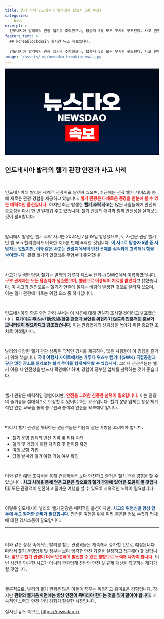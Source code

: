 ```yaml
---
title: 헬기 추락 인도네시아 발리에서 탑승자 5명 부상!
categories:
  - News
excerpt: >
  인도네시아 발리에서 관광 헬기가 추락했으나, 탑승자 5명 모두 무사히 구조됐다. 사고 원인은 연줄에 얽힌 것으로, 여행사들은 여전히 헬기 관광 상품을 적극 안내 중이다. 안전 문제가 우려되는 가운데, 자세한 소식이 궁금하다면 클릭하세요!
feature_text: >
  ## koreablockchain 실시간 뉴스 속보입니다.

  인도네시아 발리에서 관광 헬기가 추락했으나, 탑승자 5명 모두 무사히 구조됐다. 사고 원인은 연줄에 얽힌 것으로, 여행사들은 여전히 헬기 관광 상품을 적극 안내 중이다. 안전 문제가 우려되는 가운데, 자세한 소식이 궁금하다면 클릭하세요!
image: '/assets/img/newsdao_breakingnews.jpg'
---
```


<p><img src="/assets/img/newsdao_breakingnews.jpg" alt="koreablockchain 속보" /></p>

<h2 data-ke-size="size26">인도네시아 발리의 헬기 관광 안전과 사고 사례</h2>

<p data-ke-size="size16">&nbsp;</p>

<p>인도네시아의 발리는 세계적 관광지로 알려져 있으며, 최근에는 관광 헬기 서비스를 통해 새로운 관광 경험을 제공하고 있습니다. <b><span style="color: #ee2323;">헬기 관광은 다채로운 풍경을 한눈에 볼 수 있는 매력적인 옵션입니다.</span></b> 하지만 최근 발생한 <b><span style="background-color: #21538527;">헬기 추락 사고</span></b>는 많은 사람들에게 안전의 중요성을 다시 한 번 일깨워 주고 있습니다. 헬기 관광의 매력과 함께 안전성을 살펴보는 것이 필요합니다.</p>

<p data-ke-size="size16">&nbsp;</p>

<p>발리에서 발생한 헬기 추락 사고는 2024년 7월 19일 발생했으며, 이 사건은 관광 헬기인 벨 505 헬리콥터가 이륙한 지 5분 만에 추락한 것입니다. <b><span style="color: #1a5490;">이 사고로 탑승자 5명 중 사망자는 없었지만, 이와 같은 사고는 관광지에서의 안전 문제를 심각하게 고려해야 함을 보여줍니다.</span></b> 관광 헬기의 안전성은 무엇보다 중요합니다.</p>

<p data-ke-size="size16">&nbsp;</p>

<p>사고가 발생한 당일, 헬기는 발리의 가루다 위스누 켄카나(GWK)에서 이륙하였습니다. <b><span style="color: #ee2323;">구조 관계자는 모든 탑승자가 생존했으며, 병원으로 이송되어 치료를 받았다</span></b>고 밝혔습니다. 이 사고의 원인으로는 헬기가 연줄에 얽히는 바람에 발생한 것으로 알려져 있으며, 이는 헬기 관광에 따르는 위험 요소 중 하나입니다.</p>

<p data-ke-size="size16">&nbsp;</p>

<p>인도네시아의 항공 안전 관리 부서는 이 사건에 대해 면밀히 조사할 것이라고 발표했습니다. <b><span style="background-color: #21538527;">모카마드 쿠스누 대변인은 항공 안전과 보안을 위협하지 않도록 집중적인 홍보와 모니터링이 필요하다고 강조했습니다.</span></b> 이는 관광업계의 신뢰성을 높이기 위한 중요한 조치로 이해됩니다.</p>

<p data-ke-size="size16">&nbsp;</p>

<p>발리의 다양한 헬기 관광 상품은 극적인 경치를 제공하며, 많은 사람들이 이 경험을 즐기기 위해 찾습니다. <b><span style="color: #1a5490;">국내 여행사 사이트에서는 가루다 위스누 켄카나(GWK) 국립공원과 같은 멋진 장소를 둘러보는 헬기 투어를 쉽게 예약할 수 있습니다.</span></b> 그러나 관광객들은 헬기 이용 시 안전성을 반드시 확인해야 하며, 경험이 풍부한 업체를 선택하는 것이 좋습니다.</p>

<p data-ke-size="size16">&nbsp;</p>

<p>헬기 관광은 매력적인 경험이지만, <b><span style="color: #ee2323;">안전을 고려한 신중한 선택이 필요합니다.</span></b> 이는 관광의 즐거움을 절대적으로 보장할 수 있어야 하는 요소입니다. 헬기 운영 업체는 항상 체계적인 안전 교육을 통해 승무원과 승객의 안전을 확보해야 합니다. </p>

<p data-ke-size="size16">&nbsp;</p>

<p>따라서 헬기 관광을 계획하는 관광객들은 다음과 같은 사항을 고려해야 합니다:</p>

<ul>
<li>헬기 운영 업체의 안전 기록 및 리뷰 확인</li>
<li>헬기 및 기장에 대한 자격증 및 면허증 확인</li>
<li>여행 보험 가입</li>
<li>당일 날씨와 헬기 여행 가능 여부 확인</li>
</ul>

<p data-ke-size="size16">&nbsp;</p>

<p>이와 같은 예방 조치들을 통해 관광객들은 보다 안전하고 즐거운 헬기 관광 경험을 할 수 있습니다. <b><span style="background-color: #21538527;">사고 사례를 통해 얻은 교훈은 앞으로의 헬기 관광에 있어 큰 도움이 될 것입니다.</span></b> 모든 관광객이 안전하고 즐거운 여행을 할 수 있도록 지속적인 노력이 필요합니다. </p>

<p data-ke-size="size16">&nbsp;</p>

<p>이렇듯 인도네시아 발리의 헬기 관광은 매력적인 옵션이지만, <b><span style="color: #1a5490;">사고의 위험성을 항상 염두에 두고 철저한 준비가 필요합니다.</span></b> 안전한 여행을 위해 미리 충분한 정보 수집과 업체에 대한 의사소통이 필요합니다. </p>

<hr>

<p data-ke-size="size16">&nbsp;</p>

<p>이와 같은 상황 속에서도 발리를 찾는 관광객들은 계속해서 증가할 것으로 예상됩니다. 따라서 헬기 운영업체 및 정부는 보다 엄격한 안전 기준을 설정하고 접근해야 할 것입니다. <b><span style="color: #ee2323;">앞으로 헬기 관광이 더욱 안전하고 발전할 수 있는 방향으로 노력해 나가야 합니다.</span></b> 이번 사건은 단순한 사고가 아니라 관광업계 전반의 안전 및 규제 개선을 촉구하는 계기가 될 것입니다. </p>

<p data-ke-size="size16">&nbsp;</p>

<p>결론적으로, 발리의 헬기 관광은 많은 이들이 꿈꾸는 독특하고 흥미로운 경험입니다. 하지만 <b><span style="background-color: #21538527;">관광의 즐거움 이면에는 항상 안전이 뒤따라야 한다는 것을 잊지 말아야 합니다.</span></b> 지속적인 노력과 안전 관리 강화가 절실한 시점입니다.</p>
실시간 뉴스 속보는, <a href="https://newsdao.kr" rel="dofollow">https://newsdao.kr</a>


